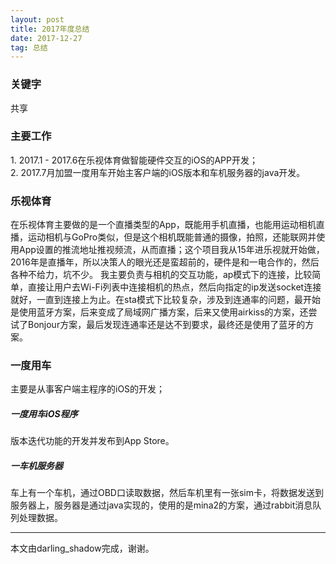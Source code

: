 ```yaml
---
layout: post
title: 2017年度总结
date: 2017-12-27
tag: 总结
---
```


<h3>关键字</h3>
共享

<h3>主要工作</h3>
1. 2017.1 - 2017.6在乐视体育做智能硬件交互的iOS的APP开发；<br>
2. 2017.7月加盟一度用车开始主客户端的iOS版本和车机服务器的java开发。<br>

           
<h3>乐视体育</h3>
在乐视体育主要做的是一个直播类型的App，既能用手机直播，也能用运动相机直播，运动相机与GoPro类似，但是这个相机既能普通的摄像，拍照，还能联网并使用App设置的推流地址推视频流，从而直播；这个项目我从15年进乐视就开始做，2016年是直播年，所以决策人的眼光还是蛮超前的，硬件是和一电合作的，然后各种不给力，坑不少。
我主要负责与相机的交互功能，ap模式下的连接，比较简单，直接让用户去Wi-Fi列表中连接相机的热点，然后向指定的ip发送socket连接就好，一直到连接上为止。在sta模式下比较复杂，涉及到连通率的问题，最开始是使用蓝牙方案，后来变成了局域网广播方案，后来又使用airkiss的方案，还尝试了Bonjour方案，最后发现连通率还是达不到要求，最终还是使用了蓝牙的方案。

<h3>一度用车</h3>
主要是从事客户端主程序的iOS的开发；

<h5>一度用车iOS程序</h5>
版本迭代功能的开发并发布到App Store。

<h5>一车机服务器</h5>
车上有一个车机，通过OBD口读取数据，然后车机里有一张sim卡，将数据发送到服务器上，服务器是通过java实现的，使用的是mina2的方案，通过rabbit消息队列处理数据。





-------------------------------
本文由darling_shadow完成，谢谢。
 
 
